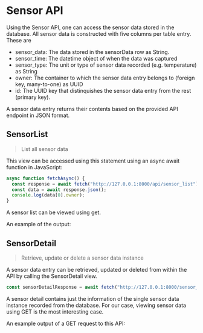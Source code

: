 # Sensor API

Using the Sensor API, one can access the sensor data stored in the database. All sensor data is constructed with five columns per table entry. These are

- sensor_data: The data stored in the sensorData row as String.
- sensor_time: The datetime object of when the data was captured
- sensor_type: The unit or type of sensor data recorded (e.g. temperature) as String
- owner: The container to which the sensor data entry belongs to (foreign key, many-to-one) as UUID
- id: The UUID key that distinquishes the sensor data entry from the rest (primary key).

A sensor data entry returns their contents based on the provided API endpoint in JSON format. 

## SensorList

> List all sensor data

This view can be accessed using this statement using an async await function in JavaScript:

```js
async function fetchAsync() {
  const response = await fetch("http://127.0.0.1:8000/api/sensor_list");
  const data = await response.json();
  console.log(data[0].owner);
}
```

A sensor list can be viewed using get.

An example of the output:

## SensorDetail

>  Retrieve, update or delete a sensor data instance


A sensor data entry can be retrieved, updated or deleted from within the API by calling the SensorDetail view. 

```js
const sensorDetailResponse = await fetch("http://127.0.0.1:8000/sensor_detail/<uuid:id>/");
```

A sensor detail contains just the information of the single sensor data instance recorded from the database. For our case, viewing sensor data using GET is the most interesting case.

An example output of a GET request to this API:


